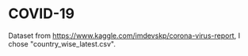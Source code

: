 # COVID-19
Dataset from https://www.kaggle.com/imdevskp/corona-virus-report, I chose "country_wise_latest.csv".
